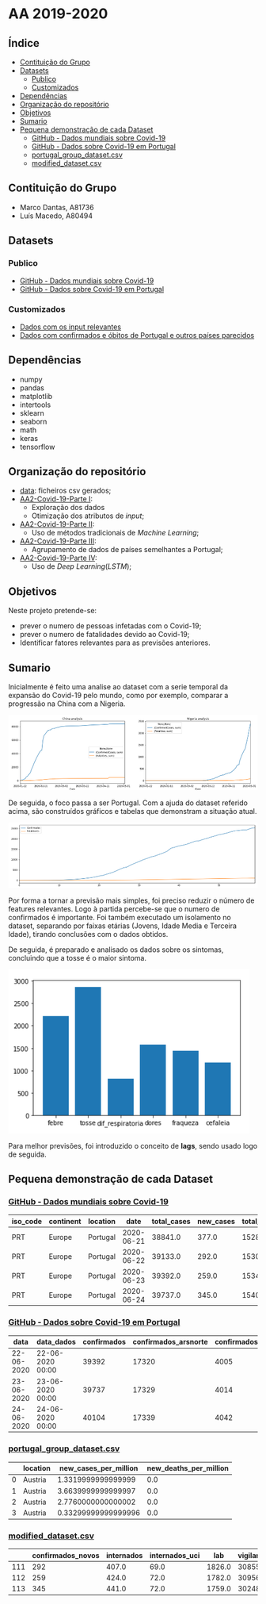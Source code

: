 # AA 2019-2020

## Índice

- [Contituição do Grupo](#Contituição-do-Grupo)
- [Datasets](#Datasets)
  - [Publico](#Publico)
  - [Customizados](#Customizados)
- [Dependências](#Dependências)
- [Organização do repositório](#Organização-do-repositório)
- [Objetivos](#Objetivos)
- [Sumario](#Sumario)
- [Pequena demonstração de cada Dataset](#Pequena-demonstração-de-cada-Dataset)
  - [GitHub - Dados mundiais sobre Covid-19](#GitHub---Dados-mundiais-sobre-Covid-19)
  - [GitHub - Dados sobre Covid-19 em Portugal](#GitHub---Dados-sobre-Covid-19-em-Portugal)
  - [portugal_group_dataset.csv](#portugal_group_dataset.csv)
  - [modified_dataset.csv](#modified_dataset.csv)

## Contituição do Grupo
- Marco Dantas, A81736
- Luís Macedo, A80494

## Datasets

### Publico

- [GitHub - Dados mundiais sobre Covid-19](https://github.com/owid/covid-19-data)
- [GitHub - Dados sobre Covid-19 em Portugal](https://github.com/dssg-pt/covid19pt-data)

### Customizados

- [Dados com os input relevantes](https://github.com/FallenFoil/AA2-2019-20/blob/master/data/modified_dataset.csv)
- [Dados com confirmados e óbitos de Portugal e outros países parecidos](https://github.com/FallenFoil/AA2-2019-20/blob/master/data/portugal_group_dataset.csv)

## Dependências

- numpy
- pandas
- matplotlib
- intertools
- sklearn
- seaborn
- math
- keras
- tensorflow

## Organização do repositório

- [data](https://github.com/FallenFoil/AA2-2019-20/blob/master/data): ficheiros csv gerados;
- [AA2-Covid-19-Parte I](https://github.com/FallenFoil/AA2-2019-20/blob/master/AA2-Covid-19-Parte-I.ipynb):
  - Exploração dos dados
  - Otimização dos atributos de *input*;
- [AA2-Covid-19-Parte II](https://github.com/FallenFoil/AA2-2019-20/blob/master/AA2-Covid-19-Parte-II.ipynb):
  - Uso de métodos tradicionais de *Machine Learning*;
- [AA2-Covid-19-Parte III](https://github.com/FallenFoil/AA2-2019-20/blob/master/AA2-Covid-19-Parte-III.ipynb):
  - Agrupamento de dados de países semelhantes a Portugal;
- [AA2-Covid-19-Parte IV](https://github.com/FallenFoil/AA2-2019-20/blob/master/AA2-Covid-19-Parte-IV.ipynb):
  - Uso de *Deep Learning*(*LSTM*);

## Objetivos

Neste projeto pretende-se:
- prever o numero de pessoas infetadas com o Covid-19;
- prever o numero de fatalidades devido ao Covid-19;
- Identificar fatores relevantes para as previsões anteriores.

## Sumario

Inicialmente é feito uma analise ao dataset com a serie temporal da expansão do Covid-19 pelo mundo, como por exemplo, comparar a progressão na China com a Nigeria.

![China_VS_Nigeria](images/china_vs_nigeria.png)

De seguida, o foco passa a ser Portugal. Com a ajuda do dataset referido acima, são construídos gráficos e tabelas que demonstram a situação atual.

![portugal](images/portugal.png)

Por forma a tornar a previsão mais simples, foi preciso reduzir o número de features relevantes. Logo à partida percebe-se que o numero de confirmados é importante. Foi também executado um isolamento no dataset, separando por faixas etárias (Jovens, Idade Media e Terceira Idade), tirando conclusões com o dados obtidos.

De seguida, é preparado e analisado os dados sobre os sintomas, concluindo que a tosse é o maior sintoma.

![Sintomas](images/sintomas.png)

Para melhor previsões, foi introduzido o conceito de **lags**, sendo usado logo de seguida.

## Pequena demonstração de cada Dataset

### [GitHub - Dados mundiais sobre Covid-19](https://github.com/owid/covid-19-data/blob/master/public/data/owid-covid-data.csv)

| iso_code | continent | location | date | total_cases | new_cases | total_deaths | new_deaths | total_cases_per_million | new_cases_per_million | total_deaths_per_million | new_deaths_per_million | total_tests | new_tests | total_tests_per_thousand | new_tests_per_thousand | new_tests_smoothed | new_tests_smoothed_per_thousand | tests_units | stringency_index | population | population_density | median_age | aged_65_older | aged_70_older | gdp_per_capita | extreme_poverty | cvd_death_rate | diabetes_prevalence | female_smokers | male_smokers | handwashing_facilities | hospital_beds_per_thousand | life_expectancy |
| --- | --- | --- | --- | --- | --- | --- | --- | --- | --- | --- | --- | --- | --- | --- | --- | --- | --- | --- | --- | --- | --- | --- | --- | --- | --- | --- | --- | --- | --- | --- | --- | --- | --- |
PRT | Europe | Portugal | 2020-06-21 | 38841.0 | 377.0 | 1528.0 | 1.0 | 3809.171 | 36.973 | 149.852 | 0.098 | --- | --- | --- | --- | --- | --- | --- | --- | 10196707.0 | 112.371 | 46.2 | 21.502 | 14.924 | 27936.896 | 0.5 | 127.842 | 9.85 | 16.3 | 30.0 |  | 3.39 | 82.05 |
PRT | Europe | Portugal | 2020-06-22 | 39133.0 | 292.0 | 1530.0 | 2.0 | 3837.808 | 28.637 | 150.048 | 0.196 | --- | --- | --- | --- | --- | --- | --- | --- | 10196707.0 | 112.371 | 46.2 | 21.502 | 14.924 | 27936.896 | 0.5 | 127.842 | 9.85 | 16.3 | 30.0 |  | 3.39 | 82.05 |
PRT | Europe | Portugal | 2020-06-23 | 39392.0 | 259.0 | 1534.0 | 4.0 | 3863.208 | 25.4 | 150.441 | 0.392   | --- | --- | --- | --- | --- | --- | --- | --- | 10196707.0 | 112.371 | 46.2 | 21.502 | 14.924 | 27936.896 | 0.5 | 127.842 | 9.85 | 16.3 | 30.0 |  | 3.39 | 82.05 |
PRT | Europe | Portugal | 2020-06-24 | 39737.0 | 345.0 | 1540.0 | 6.0 | 3897.042 | 33.834 | 151.029 | 0.588 | --- | --- | --- | --- | --- | --- | --- | --- | 10196707.0 | 112.371 | 46.2 | 21.502 | 14.924 | 27936.896 | 0.5 | 127.842 | 9.85 | 16.3 | 30.0 |  | 3.39 | 82.05 |

### [GitHub - Dados sobre Covid-19 em Portugal](https://github.com/dssg-pt/covid19pt-data/blob/master/data.csv)

| data | data_dados | confirmados | confirmados_arsnorte | confirmados_arscentro | confirmados_arslvt | confirmados_arsalentejo | confirmados_arsalgarve | confirmados_acores | confirmados_madeira | confirmados_estrangeiro | confirmados_novos | recuperados | obitos | internados | internados_uci | lab | suspeitos | vigilancia | n_confirmados | cadeias_transmissao | transmissao_importada | confirmados_0_9_f | confirmados_0_9_m | confirmados_10_19_f | confirmados_10_19_m | confirmados_20_29_f | confirmados_20_29_m | confirmados_30_39_f | confirmados_30_39_m | confirmados_40_49_f | confirmados_40_49_m | confirmados_50_59_f | confirmados_50_59_m | confirmados_60_69_f | confirmados_60_69_m | confirmados_70_79_f | confirmados_70_79_m | confirmados_80_plus_f | confirmados_80_plus_m | sintomas_tosse | sintomas_febre | sintomas_dificuldade_respiratoria | sintomas_cefaleia | sintomas_dores_musculares | sintomas_fraqueza_generalizada | confirmados_f | confirmados_m | obitos_arsnorte | obitos_arscentro | obitos_arslvt | obitos_arsalentejo | obitos_arsalgarve | obitos_acores | obitos_madeira | obitos_estrangeiro | recuperados_arsnorte | recuperados_arscentro | recuperados_arslvt | recuperados_arsalentejo | recuperados_arsalgarve | recuperados_acores | recuperados_madeira | recuperados_estrangeiro | obitos_0_9_f | obitos_0_9_m | obitos_10_19_f | obitos_10_19_m | obitos_20_29_f | obitos_20_29_m | obitos_30_39_f | obitos_30_39_m | obitos_40_49_f | obitos_40_49_m | obitos_50_59_f | obitos_50_59_m | obitos_60_69_f | obitos_60_69_m | obitos_70_79_f | obitos_70_79_m | obitos_80_plus_f | obitos_80_plus_m | obitos_f | obitos_m | confirmados_desconhecidos_m | confirmados_desconhecidos_f |
| --- | --- | --- | --- | --- | --- | --- | --- | --- | --- | --- | --- | --- | --- | --- | --- | --- | --- | --- | --- | --- | --- | --- | --- | --- | --- | --- | --- | --- | --- | --- | --- | --- | --- | --- | --- | --- | --- | --- | --- | --- | --- | --- | --- | --- | --- | --- | --- | --- | --- | --- | --- | --- | --- | --- | --- | --- | --- | --- | --- | --- | --- | --- | --- | --- | --- | --- | --- | --- | --- | --- | --- | --- | --- | --- | --- | --- | --- | --- | --- | --- | --- | --- | --- | --- | --- |
| 22-06-2020 | 22-06-2020 00:00 | 39392 | 17320 | 4005 | 16926 | 376 | 529 | 144 | 92 |  | 259 | 25548 | 1534 | 424 | 72 | 1782 | 364305 | 30956.0 | 323131 |  | 767 | 491 | 561 | 827 | 695 | 3046 | 2611 | 3289 | 2911 | 3697 | 2900 | 3685 | 2614 | 2199 | 1920 | 1530 | 1365 | 3395 | 1625 | 0.38 | 0.28 | 0.11 | 0.2 | 0.21 | 0.15 | 22173 | 17219 | 814 | 248 | 440 | 2 | 15 | 15 | 0 | --- | --- | --- | --- | --- | --- | --- | --- | --- | 0 | 0 | 0 | 0 | 1 | 1 | 1 | 0 | 7 | 10 | 15 | 34 | 44 | 94 | 118 | 178 | 585 | 446 | 771 | 763 | 17 | 14 |
| 23-06-2020 | 23-06-2020 00:00 | 39737 | 17329 | 4014 | 17225 | 397 | 536 | 144 | 92 |  | 345 | 25829 | 1540 | 441 | 72 | 1759 | 366777 | 30248.0 | 325281 |  | 767 | 501 | 568 | 839 | 711 | 3080 | 2644 | 3323 | 2946 | 3731 | 2928 | 3706 | 2639 | 2216 | 1929 | 1535 | 1372 | 3411 | 1630 | 0.38 | 0.29 | 0.11 | 0.2 | 0.21 | 0.15 | 22353 | 17384 | 814 | 248 | 446 | 2 | 15 | 15 | 0 | --- | --- | --- | --- | --- | --- | --- | --- | --- | 0 | 0 | 0 | 0 | 1 | 1 | 1 | 0 | 7 | 10 | 15 | 34 | 45 | 95 | 119 | 179 | 587 | 446 | 775 | 765 | 17 | 11 |
| 24-06-2020 | 24-06-2020 00:00 | 40104 | 17339 | 4042 | 17527 | 406 | 552 | 146 | 92 |  | 367 | 26083 | 1543 | 429 | 73 | 1586 | 368967 | 30935.0 | 327277 |  | 767 | 509 | 581 | 846 | 723 | 3112 | 2678 | 3359 | 2970 | 3763 | 2957 | 3724 | 2665 | 2234 | 1945 | 1552 | 1387 | 3428 | 1641 | 0.37 | 0.28 | 0.1 | 0.2 | 0.21 | 0.15 | 22540 | 17564 | 814 | 248 | 449 | 2 | 15 | 15 | 0  | --- | --- | --- | --- | --- | --- | --- | --- | --- | 0 | 0 | 0 | 0 | 1 | 1 | 1 | 1 | 8 | 10 | 15 | 34 | 46 | 95 | 119 | 179 | 587 | 446 | 777 | 766 | 17 | 13 |


### [portugal_group_dataset.csv](https://github.com/FallenFoil/AA2-2019-20/blob/master/data/portugal_group_dataset.csv)

|   | location | new_cases_per_million | new_deaths_per_million |
|---|----------|-----------------------|------------------------|
| 0 | Austria  | 1.3319999999999999    | 0.0                    |
| 1 | Austria  | 3.6639999999999997    | 0.0                    |
| 2 | Austria  | 2.7760000000000002    | 0.0                    |
| 3 | Austria  | 0.33299999999999996   | 0.0                    |

### [modified_dataset.csv](https://github.com/FallenFoil/AA2-2019-20/blob/master/data/modified_dataset.csv)

|  | confirmados_novos | internados | internados_uci | lab | vigilancia | obitos_novos | suspeitos_novos | lab_lag_1 | lab_lag_2 | suspeitos_novos_lag_1 | suspeitos_novos_lag_2 | suspeitos_novos_lag_3 | suspeitos_novos_lag_4 | suspeitos_novos_lag_5 | suspeitos_novos_lag_6 | suspeitos_novos_lag_7 | suspeitos_novos_lag_8 | vigilancia_lag_1 | vigilancia_lag_2 | vigilancia_lag_3 | vigilancia_lag_4 | vigilancia_lag_5 | vigilancia_lag_6 | vigilancia_lag_7 | vigilancia_lag_8 | obitos_novos_lag_1 | obitos_novos_lag_2 | obitos_novos_lag_3 | obitos_novos_lag_4 | obitos_novos_lag_5 | obitos_novos_lag_6 | obitos_novos_lag_7 | obitos_novos_lag_8 | confirmados_novos_lag_1 | confirmados_novos_lag_2 | confirmados_novos_lag_3 | confirmados_novos_lag_4 | confirmados_novos_lag_5 | confirmados_novos_lag_6 | confirmados_novos_lag_7 | confirmados_novos_lag_8 | obitos_novos_trend_15 | obitos_novos_trend_16 | obitos_novos_trend_17 | obitos_novos_trend_18 | obitos_novos_trend_19 | obitos_novos_trend_20 | obitos_novos_trend_21 | obitos_novos_trend_22 | obitos_novos_trend_23 | obitos_novos_trend_24 | obitos_novos_trend_25 | obitos_novos_trend_26 | obitos_novos_trend_27 | obitos_novos_trend_28 | obitos_novos_trend_29 | obitos_novos_trend_30 | obitos_novos_trend_31 | confirmados_novos_trend_15 | confirmados_novos_trend_16 | confirmados_novos_trend_17 | confirmados_novos_trend_18 | confirmados_novos_trend_19 | confirmados_novos_trend_20 | confirmados_novos_trend_21 | confirmados_novos_trend_22 | confirmados_novos_trend_23 | confirmados_novos_trend_24 | confirmados_novos_trend_25 | confirmados_novos_trend_26 | confirmados_novos_trend_27 | confirmados_novos_trend_28 | confirmados_novos_trend_29 | confirmados_novos_trend_30 | confirmados_novos_trend_31 |
| --- | --- | --- | --- | --- | --- | --- | --- | --- | --- | --- | --- | --- | --- | --- | --- | --- | --- | --- | --- | --- | --- | --- | --- | --- | --- | --- | --- | --- | --- | --- | --- | --- | --- | --- | --- | --- | --- | --- | --- | --- | --- | --- | --- | --- | --- | --- | --- | --- | --- | --- | --- | --- | --- | --- | --- | --- | --- | --- | --- | --- | --- | --- | --- | --- | --- | --- | --- | --- | --- | --- | --- | --- | --- | --- | --- |
| 111 | 292 | 407.0 | 69.0 | 1826.0 | 30855.0 | 2.0 | 1285.0 | 1771.0 | 1530.0 | 2269.0 | 2288.0 | 2084.0 | 2029.0 | 2121.0 | 1060.0 | 1160.0 | 2134.0 | 30852.0 | 29046.0 | 30426.0 | 30289.0 | 30810.0 | 30703.0 | 30658.0 | 30655.0 | 1.0 | 3.0 | 1.0 | 1.0 | 2.0 | 3.0 | 5.0 | 7.0 | 377 | 375 | 417 | 336 | 300 | 346 | 227 | 283 | -0.7777777777777778 | -0.8 | -0.75 | -0.8181818181818182 | -0.8333333333333334 | -0.8571428571428571 | -0.8571428571428571 | -0.8461538461538461 | -0.8571428571428571 | -0.8461538461538461 | -0.8571428571428571 | -0.8333333333333334 | -0.8571428571428571 | -0.8571428571428571 | -0.8461538461538461 | -0.8333333333333334 | -0.8571428571428571 | -0.2356020942408377 | -0.22546419098143236 | -0.11782477341389729 | -0.20218579234972678 | 0.49743589743589745 | 0.46 | -0.016835016835016835 | 0.13618677042801555 | -0.1657142857142857 | -0.039473684210526314 | 0.02456140350877193 | 0.3333333333333333 | 0.7696969696969697 | 0.9210526315789473 | 0.07749077490774908 | 0.013888888888888888 | 0.15873015873015872 |
| 112 | 259 | 424.0 | 72.0 | 1782.0 | 30956.0 | 4.0 | 1172.0 | 1826.0 | 1771.0 | 1285.0 | 2269.0 | 2288.0 | 2084.0 | 2029.0 | 2121.0 | 1060.0 | 1160.0 | 30855.0 | 30852.0 | 29046.0 | 30426.0 | 30289.0 | 30810.0 | 30703.0 | 30658.0 | 2.0 | 1.0 | 3.0 | 1.0 | 1.0 | 2.0 | 3.0 | 5.0 | 292 | 377 | 375 | 417 | 336 | 300 | 346 | 227 | -0.2 | -0.5555555555555556 | -0.6 | -0.5 | -0.6363636363636364 | -0.6666666666666666 | -0.7142857142857143 | -0.7142857142857143 | -0.6923076923076923 | -0.7142857142857143 | -0.6923076923076923 | -0.7142857142857143 | -0.6666666666666666 | -0.7142857142857143 | -0.7142857142857143 | -0.6923076923076923 | -0.6666666666666666 | -0.24269005847953215 | -0.3219895287958115 | -0.3129973474801061 | -0.2175226586102719 | -0.2923497267759563 | 0.3282051282051282 | 0.295 | -0.12794612794612795 | 0.007782101167315175 | -0.26 | -0.14802631578947367 | -0.0912280701754386 | 0.182648401826484 | 0.5696969696969697 | 0.7039473684210527 | -0.04428044280442804 | -0.10069444444444445 |
| 113 | 345 | 441.0 | 72.0 | 1759.0 | 30248.0 | 6.0 | 2472.0 | 1782.0 | 1826.0 | 1172.0 | 1285.0 | 2269.0 | 2288.0 | 2084.0 | 2029.0 | 2121.0 | 1060.0 | 30956.0 | 30855.0 | 30852.0 | 29046.0 | 30426.0 | 30289.0 | 30810.0 | 30703.0 | 4.0 | 2.0 | 1.0 | 3.0 | 1.0 | 1.0 | 2.0 | 3.0 | 259 | 292 | 377 | 375 | 417 | 336 | 300 | 346 | 0.0 | 0.2 | -0.3333333333333333 | -0.4 | -0.25 | -0.45454545454545453 | -0.5 | -0.5714285714285714 | -0.5714285714285714 | -0.5384615384615384 | -0.5714285714285714 | -0.5384615384615384 | -0.5714285714285714 | -0.5 | -0.5714285714285714 | -0.5714285714285714 | -0.5384615384615384 | 0.796875 | 0.008771929824561403 | -0.0968586387434555 | -0.08488063660477453 | 0.04229607250755287 | -0.05737704918032787 | 0.7692307692307693 | 0.725 | 0.16161616161616163 | 0.3424124513618677 | -0.014285714285714285 | 0.13486842105263158 | 0.21052631578947367 | 0.5753424657534246 | 1.0909090909090908 | 1.269736842105263 | 0.2730627306273063 |
